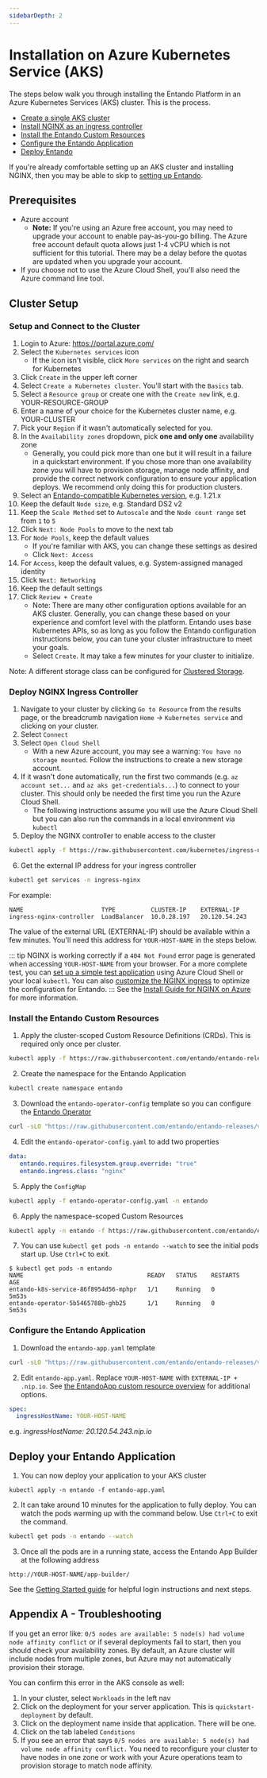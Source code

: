 ```yaml
---
sidebarDepth: 2
---
```



# Installation on Azure Kubernetes Service (AKS)

The steps below walk you through installing the Entando Platform in an Azure Kubernetes Services (AKS) cluster. This is the process.

- [Create a single AKS cluster](#cluster-setup)
- [Install NGINX as an ingress controller](#deploy-nginx-ingress-controller)
- [Install the Entando Custom Resources](#install-the-entando-custom-resources)
- [Configure the Entando Application](#configure-the-entando-application)
- [Deploy Entando](#deploy-your-entando-application)

If you're already comfortable setting up an AKS cluster and installing NGINX, then you may be able to skip to [setting up Entando](#install-the-entando-custom-resources).

## Prerequisites

- Azure account
   - **Note:** If you're using an Azure free account, you may need to upgrade your account to enable pay-as-you-go billing. The Azure free account default quota allows just 1-4 vCPU which is not sufficient for this tutorial. There may be a delay before the quotas are updated when you upgrade your account.
- If you choose not to use the Azure Cloud Shell, you'll also need the Azure command line tool.

## Cluster Setup

### Setup and Connect to the Cluster

1. Login to Azure: <https://portal.azure.com/>
2. Select the `Kubernetes services` icon
    - If the icon isn't visible, click `More services` on the right and search for Kubernetes
3. Click `Create` in the upper left corner
4. Select `Create a Kubernetes cluster`. You'll start with the `Basics` tab.
5. Select a `Resource group` or create one with the `Create new` link, e.g. YOUR-RESOURCE-GROUP
6. Enter a name of your choice for the Kubernetes cluster name, e.g. YOUR-CLUSTER
7. Pick your `Region` if it wasn't automatically selected for you.
8. In the `Availability zones` dropdown, pick __one and only one__ availability zone
    - Generally, you could pick more than one but it will result in a failure in a quickstart environment. If you chose more than one availability zone you will have to provision storage, manage node affinity, and provide the correct network configuration to ensure your application deploys. We recommend only doing this for production clusters.
9. Select an [Entando-compatible Kubernetes version](https://www.entando.com/page/en/compatibility-guide), e.g. 1.21.x
10. Keep the default `Node size`, e.g. Standard DS2 v2
11. Keep the `Scale Method` set to `Autoscale` and the `Node count range` set from `1` to `5`
12. Click `Next: Node Pools` to move to the next tab
13. For `Node Pools`, keep the default values
    - If you're familiar with AKS, you can change these settings as desired
    - Click `Next: Access`
14. For `Access`, keep the default values, e.g. System-assigned managed identity
15. Click `Next: Networking`
16. Keep the default settings
17. Click `Review + Create`
    - Note: There are many other configuration options available for an AKS cluster. Generally, you can change these based on your experience and comfort level with the platform. Entando uses base Kubernetes APIs, so as long as you follow the Entando configuration instructions below, you can tune your cluster infrastructure to meet your goals.
    - Select `Create`. It may take a few minutes for your cluster to initialize. 

Note: A different storage class can be configured for [Clustered Storage](./gke-install.md#appendix-a-configuring-clustered-storage).

### Deploy NGINX Ingress Controller

1. Navigate to your cluster by clicking `Go to Resource` from the results page, or the breadcrumb navigation `Home` → `Kubernetes service` and clicking on your cluster.
2. Select `Connect`
3. Select `Open Cloud Shell`
   - With a new Azure account, you may see a warning: `You have no storage mounted`. Follow the instructions to create a new storage account.
4. If it wasn't done automatically, run the first two commands (e.g. `az account set...` and `az aks get-credentials...`) to connect to your cluster. This should only be needed the first time you run the Azure Cloud Shell.
    - The following instructions assume you will use the Azure Cloud Shell but you can also run the commands in a local environment via `kubectl`
5. Deploy the NGINX controller to enable access to the cluster
``` sh
kubectl apply -f https://raw.githubusercontent.com/kubernetes/ingress-nginx/controller-v1.1.3/deploy/static/provider/aws/deploy.yaml 
```
6. Get the external IP address for your ingress controller
``` sh
kubectl get services -n ingress-nginx
```
For example:
``` 
NAME                      TYPE          CLUSTER-IP    EXTERNAL-IP                        
ingress-nginx-controller  LoadBalancer  10.0.28.197   20.120.54.243
```
The value of the external URL (EXTERNAL-IP) should be available within a few minutes. You'll need this address for `YOUR-HOST-NAME` in the steps below.

::: tip
NGINX is working correctly if a `404 Not Found` error page is generated when accessing `YOUR-HOST-NAME` from your browser. For a more complete test, you can [set up a simple test application](../devops/manage-nginx.md#verify-the-nginx-ingress-install) using Azure Cloud Shell or your local `kubectl`. You can also [customize the NGINX ingress](../devops/manage-nginx.md#customize-the-nginx-configuration) to optimize the configuration for Entando.
:::
See the [Install Guide for NGINX on Azure](https://kubernetes.github.io/ingress-nginx/deploy/#azure) for more information.

### Install the Entando Custom Resources

1. Apply the cluster-scoped Custom Resource Definitions (CRDs). This is required only once per cluster.
```sh
kubectl apply -f https://raw.githubusercontent.com/entando/entando-releases/v7.0.0/dist/ge-1-1-6/namespace-scoped-deployment/cluster-resources.yaml
```

2. Create the namespace for the Entando Application
```sh
kubectl create namespace entando
```
3. Download the `entando-operator-config` template so you can configure the [Entando Operator](../devops/entando-operator.md) 
```sh
curl -sLO "https://raw.githubusercontent.com/entando/entando-releases/v7.0.0/dist/ge-1-1-6/samples/entando-operator-config.yaml"
```
4. Edit the `entando-operator-config.yaml` to add two properties
```yaml
data:
   entando.requires.filesystem.group.override: "true"
   entando.ingress.class: "nginx"
``` 

5. Apply the `ConfigMap`
```sh
kubectl apply -f entando-operator-config.yaml -n entando
```

6. Apply the namespace-scoped Custom Resources
```sh
kubectl apply -n entando -f https://raw.githubusercontent.com/entando/entando-releases/v7.0.0/dist/ge-1-1-6/namespace-scoped-deployment/namespace-resources.yaml
```
7. You can use `kubectl get pods -n entando --watch` to see the initial pods start up. Use `Ctrl+C` to exit.
```
$ kubectl get pods -n entando
NAME                                   READY   STATUS    RESTARTS   AGE
entando-k8s-service-86f8954d56-mphpr   1/1     Running   0          5m53s
entando-operator-5b5465788b-ghb25      1/1     Running   0          5m53s
```

### Configure the Entando Application
1. Download the `entando-app.yaml` template
```sh
curl -sLO "https://raw.githubusercontent.com/entando/entando-releases/v7.0.0/dist/ge-1-1-6/samples/entando-app.yaml"
```

2. Edit `entando-app.yaml`. Replace `YOUR-HOST-NAME` with `EXTERNAL-IP + .nip.io`. See [the EntandoApp custom resource overview](../../docs/consume/custom-resources.md#entandoapp) for additional options.
```yaml
spec:
  ingressHostName: YOUR-HOST-NAME
```
e.g. _ingressHostName: 20.120.54.243.nip.io_

## Deploy your Entando Application
1. You can now deploy your application to your AKS cluster
```
kubectl apply -n entando -f entando-app.yaml
```
2. It can take around 10 minutes for the application to fully deploy. You can watch the pods warming up with the command below. Use `Ctrl+C` to exit the command.
```sh
kubectl get pods -n entando --watch
```
3. Once all the pods are in a running state, access the Entando App Builder at the following address
```
http://YOUR-HOST-NAME/app-builder/
```

See the [Getting Started guide](../../docs/getting-started/README.md#log-in-to-entando) for helpful login instructions and next steps. 

## Appendix A - Troubleshooting

If you get an error like: `0/5 nodes are available: 5 node(s) had volume node affinity conflict` or if several deployments fail to start, then you should check your availability zones. By default, an Azure cluster will include nodes from multiple zones, but Azure may not automatically provision their storage.

You can confirm this error in the AKS console as well:
1. In your cluster, select `Workloads` in the left nav
2. Click on the deployment for your server application. This is `quickstart-deployment` by default.
3. Click on the deployment name inside that application. There will be one.
4. Click on the tab labeled `Conditions`
5. If you see an error that says `0/5 nodes are available: 5 node(s) had volume node affinity conflict.` You need to reconfigure your cluster to have nodes in one zone or work with your Azure operations team to provision storage to match node affinity.
